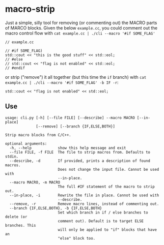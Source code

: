macro-strip
===

Just a simple, silly tool for removing (or commenting out) the MACRO
parts of MARCO blocks.  Given the below `example.cc`, you could comment out
the macro control flow with `cat example.cc | ./cli --macro '#if SOME_FLAG'`

```
// example.cc

// #if SOME_FLAG)
std::cout << "this is the good stuff" << std::eol;
// #else
// std::cout << "flag is not enabled" << std::eol;
// #endif
```

or strip ("remove") it all together (but this time the `if` branch) with
`cat example.cc | ./cli --macro '#if SOME_FLAG' -b IF -r`:

```
std::cout << "flag is not enabled" << std::eol;
```

Use
---
```
usage: cli.py [-h] [--file FILE] [--describe] --macro MACRO [--in-place]
              [--remove] [--branch {IF,ELSE,BOTH}]

Strip macro blocks from C/C++.

optional arguments:
  -h, --help            show this help message and exit
  --file FILE, -f FILE  The file to strip macros from. Defaults to stdin.
  --describe, -d        If provided, prints a description of found macros.
                        Does not change the input file. Cannot be used with
                        --in-place.
  --macro MACRO, -m MACRO
                        The full #IF statement of the macro to strip out.
  --in-place, -i        Rewrite the file in place. Cannot be used with
                        --describe.
  --remove, -r          Remove macro lines, instead of commenting out.
  --branch {IF,ELSE,BOTH}, -b {IF,ELSE,BOTH}
                        Set which branch in if / else branches to delete (or
                        comment out). Default is to target ELSE branches. This
                        will only be applied to "if" blocks that have an
                        "else" block too.
```